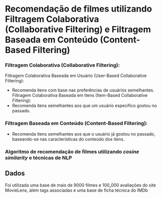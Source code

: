 # Recomendação de filmes utilizando Filtragem Colaborativa (Collaborative Filtering) e Filtragem Baseada em Conteúdo (Content-Based Filtering)

### Filtragem Colaborativa (Collaborative Filtering):

Filtragem Colaborativa Baseada em Usuário (User-Based Collaborative Filtering): 
- Recomenda itens com base nas preferências de usuários semelhantes.
Filtragem Colaborativa Baseada em Itens (Item-Based Collaborative Filtering): 
- Recomenda itens semelhantes aos que um usuário específico gostou no passado.

### Filtragem Baseada em Conteúdo (Content-Based Filtering):

- Recomenda itens semelhantes aos que o usuário já gostou no passado, baseando-se nas características do conteúdo dos itens.


### Algoritmo de recomendação de filmes utilizando *cosine similarity* e técnicas de NLP

## Dados
Foi utilizada uma base de mais de 9000 filmes e 100_000 avaliações do site MovieLens, além tags associadas e uma base de ficha técnica do IMDb
